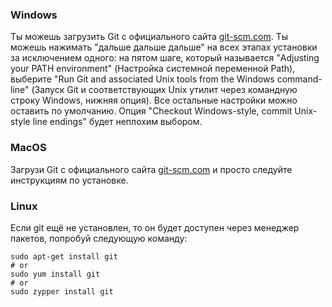 ### Windows

Ты можешь загрузить Git с официального сайта [git-scm.com](http://git-scm.com/). Ты можешь нажимать "дальше дальше дальше" на всех этапах установки за исключением одного: на пятом шаге, который называется "Adjusting your PATH environment" (Настройка системной переменной Path), выберите "Run Git and associated Unix tools from the Windows command-line" (Запуск Git и соответствующих Unix утилит через командную строку Windows, нижняя опция). Все остальные настройки можно оставить по умолчанию. Опция "Checkout Windows-style, commit Unix-style line endings" будет неплохим выбором.

### MacOS

Загрузи Git с официального сайта [git-scm.com](http://git-scm.com/) и просто следуйте инструкциям по установке.

### Linux

Если git ещё не установлен, то он будет доступен через менеджер пакетов, попробуй следующую команду:

    sudo apt-get install git
    # or
    sudo yum install git
    # or
    sudo zypper install git
